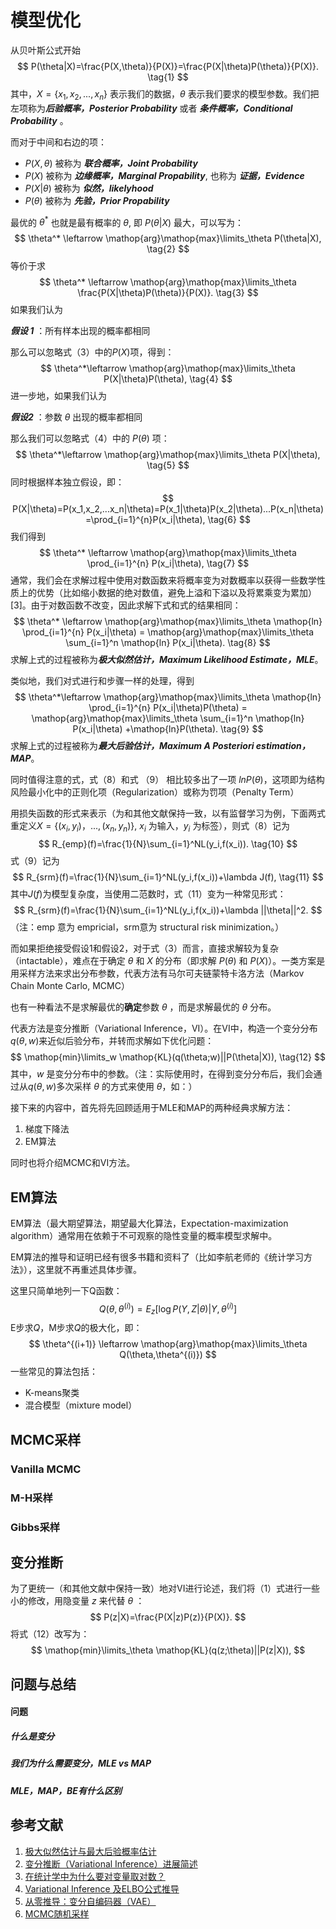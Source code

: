 # 模型优化

从贝叶斯公式开始
$$
P(\theta|X)=\frac{P(X,\theta)}{P(X)}=\frac{P(X|\theta)P(\theta)}{P(X)}. \tag{1}
$$
其中，$X=\{x_1,x_2,...,x_n\}$ 表示我们的数据，$\theta$ 表示我们要求的模型参数。我们把左项称为***后验概率，Posterior Probability*** 或者 ***条件概率，Conditional Probability*** 。

而对于中间和右边的项：

* $P(X,\theta)$ 被称为 ***联合概率，Joint Probability***
* $P(X)$ 被称为 ***边缘概率，Marginal Propability***, 也称为 ***证据，Evidence***
* $P(X|\theta)$ 被称为 ***似然，likelyhood*** 
* $P(\theta)$  被称为 ***先验，Prior Propability***

最优的 $\theta^*$  也就是最有概率的 $\theta$, 即 $P(\theta|X)$ 最大，可以写为：
$$
\theta^* \leftarrow \mathop{arg}\mathop{max}\limits_\theta P(\theta|X), \tag{2}
$$
等价于求
$$
\theta^* \leftarrow \mathop{arg}\mathop{max}\limits_\theta \frac{P(X|\theta)P(\theta)}{P(X)}. \tag{3}
$$
如果我们认为

***假设 1*** ：所有样本出现的概率都相同

那么可以忽略式（3）中的$P(X)$项，得到：
$$
\theta^*\leftarrow \mathop{arg}\mathop{max}\limits_\theta P(X|\theta)P(\theta), \tag{4}
$$
进一步地，如果我们认为

***假设2*** ：参数 $\theta$ 出现的概率都相同

那么我们可以忽略式（4）中的 $P(\theta)$ 项：
$$
\theta^*\leftarrow \mathop{arg}\mathop{max}\limits_\theta P(X|\theta), \tag{5}
$$
同时根据样本独立假设，即：
$$
P(X|\theta)=P(x_1,x_2,...x_n|\theta)=P(x_1|\theta)P(x_2|\theta)...P(x_n|\theta)=\prod_{i=1}^{n}P(x_i|\theta), \tag{6}
$$
我们得到
$$
\theta^* \leftarrow \mathop{arg}\mathop{max}\limits_\theta \prod_{i=1}^{n} P(x_i|\theta), \tag{7}
$$
通常，我们会在求解过程中使用对数函数来将概率变为对数概率以获得一些数学性质上的优势（比如缩小数据的绝对数值，避免上溢和下溢以及将累乘变为累加）[3]。由于对数函数不改变，因此求解下式和式的结果相同：
$$
\theta^* \leftarrow \mathop{arg}\mathop{max}\limits_\theta \mathop{ln} \prod_{i=1}^{n} P(x_i|\theta) =  \mathop{arg}\mathop{max}\limits_\theta \sum_{i=1}^n \mathop{ln} P(x_i|\theta). \tag{8}
$$
求解上式的过程被称为***极大似然估计，Maximum Likelihood Estimate，MLE***。

类似地，我们对式进行和步骤一样的处理，得到
$$
\theta^*\leftarrow \mathop{arg}\mathop{max}\limits_\theta \mathop{ln} \prod_{i=1}^{n} P(x_i|\theta)P(\theta) =  \mathop{arg}\mathop{max}\limits_\theta \sum_{i=1}^n \mathop{ln} P(x_i|\theta) +\mathop{ln}P(\theta). \tag{9}
$$
求解上式的过程被称为***最大后验估计，Maximum A Posteriori estimation，MAP***。

同时值得注意的式，式（8）和式 （9） 相比较多出了一项 $ln P(\theta)$，这项即为结构风险最小化中的正则化项（Regularization）或称为罚项（Penalty Term）

用损失函数的形式来表示（为和其他文献保持一致，以有监督学习为例，下面两式重定义$X=\{(x_i,y_i)，...,(x_n,y_n)\}$, $x_i$ 为输入，$y_i$ 为标签），则式（8）记为
$$
R_{emp}(f)=\frac{1}{N}\sum_{i=1}^NL(y_i,f(x_i)). \tag{10}
$$
式（9）记为
$$
R_{srm}(f)=\frac{1}{N}\sum_{i=1}^NL(y_i,f(x_i))+\lambda J(f), \tag{11}
$$
其中$J(f)$为模型复杂度，当使用二范数时，式（11）变为一种常见形式：
$$
R_{srm}(f)=\frac{1}{N}\sum_{i=1}^NL(y_i,f(x_i))+\lambda ||\theta||^2.
$$
（注：emp 意为 empricial，srm意为 structural risk minimization。）

而如果拒绝接受假设1和假设2，对于式（3）而言，直接求解较为复杂（intactable），难点在于确定 $\theta$ 和 $X$ 的分布（即求解 $P(\theta)$ 和 $P(X)$）。一类方案是用采样方法来求出分布参数，代表方法有马尔可夫链蒙特卡洛方法（Markov Chain Monte Carlo, MCMC）

也有一种看法不是求解最优的**确定**参数 $\theta$ ，而是求解最优的 $\theta$ 分布。

代表方法是变分推断（Variational Inference，VI）。在VI中，构造一个变分分布$q(\theta,w)$来近似后验分布，并转而求解如下优化问题：
$$
\mathop{min}\limits_w \mathop{KL}(q(\theta;w)||P(\theta|X)), \tag{12}
$$
其中，$w$ 是变分分布中的参数。（注：实际使用时，在得到变分分布后，我们会通过从$q(\theta,w)$多次采样 $\theta$ 的方式来使用 $\theta$，如：）

接下来的内容中，首先将先回顾适用于MLE和MAP的两种经典求解方法：

1. 梯度下降法
2. EM算法

同时也将介绍MCMC和VI方法。

## EM算法

EM算法（最大期望算法，期望最大化算法，Expectation-maximization algorithm）通常用在依赖于不可观察的隐性变量的概率模型求解中。

EM算法的推导和证明已经有很多书籍和资料了（比如李航老师的《统计学习方法》），这里就不再重述具体步骤。

这里只简单地列一下Q函数：
$$
Q(\theta,\theta^{(i)})=E_z[\mathop{log}P(Y,Z|\theta)|Y,\theta^{(i)}]
$$
E步求$Q$，M步求$Q$的极大化，即：
$$
\theta^{(i+1)} \leftarrow \mathop{arg}\mathop{max}\limits_\theta Q(\theta,\theta^{(i)})
$$
一些常见的算法包括：

* K-means聚类
* 混合模型（mixture model）

## MCMC采样

### Vanilla MCMC

### M-H采样

### Gibbs采样

## 变分推断

为了更统一（和其他文献中保持一致）地对VI进行论述，我们将（1）式进行一些小的修改，用隐变量 $z$ 来代替 $\theta$ ：
$$
P(z|X)=\frac{P(X|z)P(z)}{P(X)}.
$$
将式（12）改写为：
$$
\mathop{min}\limits_\theta \mathop{KL}(q(z;\theta)||P(z|X)),
$$


## 问题与总结

#### 问题

##### 什么是变分

##### 我们为什么需要变分，MLE vs MAP

##### MLE，MAP，BE有什么区别

## 参考文献

1. [极大似然估计与最大后验概率估计](https://zhuanlan.zhihu.com/p/40024110)
2. [变分推断（Variational Inference）进展简述](https://zhuanlan.zhihu.com/p/88336614)
3. [在统计学中为什么要对变量取对数？](https://www.zhihu.com/question/22012482)
4. [Variational Inference 及ELBO公式推导](https://zhuanlan.zhihu.com/p/336102729)
5. [从零推导：变分自编码器（VAE）](https://zhuanlan.zhihu.com/p/249296925)
6. [MCMC随机采样](https://zhuanlan.zhihu.com/p/30003899)



